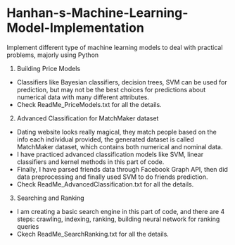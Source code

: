 # Hanhan-s-Machine-Learning-Model-Implementation
Implement different type of machine learning models to deal with practical problems, majorly using Python

1. Building Price Models
  * Classifiers like Bayesian classifiers, decision trees, SVM can be used for prediction, but may not be the best choices for predictions about numerical data with many different attributes.
  * Check ReadMe_PriceModels.txt for all the details.

2. Advanced Classification for MatchMaker dataset
  * Dating website looks really magical, they match people based on the info each individual provided, the generated dataset is called MatchMaker dataset, which contains both numerical and nominal data.
  * I have practiced advanced classification models like SVM, linear classifiers and kernel methods in this part of code.
  * Finally, I have parsed friends data through Facebook Graph API, then did data preprocessing and finally used SVM to do friends prediction.
  * Check ReadMe_AdvancedClassification.txt for all the details.
  
3. Searching and Ranking
 * I am creating a basic search engine in this part of code, and there are 4 steps:
   crawling, indexing, ranking, building neural network for ranking queries
 * Ckech ReadMe_SearchRanking.txt for all the details.
